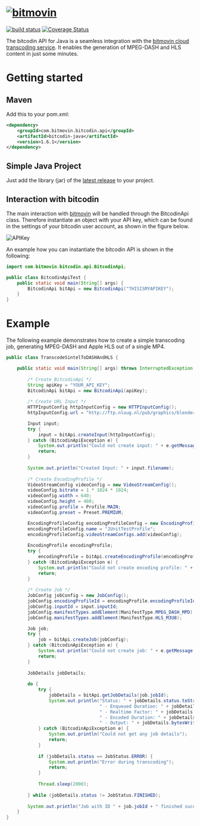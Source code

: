 # [![bitmovin](https://cloudfront-prod.bitmovin.com/wp-content/themes/Bitmovin-V-0.1/images/logo3.png)](http://www.bitmovin.com)
[![build status](https://travis-ci.org/bitmovin/bitcodin-java.svg)](https://travis-ci.org/bitmovin/bitcodin-java) 
[![Coverage Status](https://coveralls.io/repos/bitmovin/bitcodin-java/badge.svg?branch=master)](https://coveralls.io/r/bitmovin/bitcodin-java?branch=master)

The bitcodin API for Java is a seamless integration with the [bitmovin cloud transcoding service](http://www.bitmovin.com). It enables the generation of MPEG-DASH and HLS content in just some minutes.

# Getting started
## Maven
Add this to your pom.xml:
```xml
<dependency>
    <groupId>com.bitmovin.bitcodin.api</groupId>
    <artifactId>bitcodin-java</artifactId>
    <version>1.6.1</version>
</dependency>
```
## Simple Java Project
Just add the library (jar) of the [latest release](https://github.com/bitmovin/bitcodin-java/releases) to your project.
## Interaction with bitcodin
The main interaction with [bitmovin](http://www.bitmovin.com) will be handled through the BitcodinApi class. Therefore instantiate an object with your API key, which can be found in the settings of your bitcodin user account, as shown in the figure below.

![APIKey](https://cloudfront-prod.bitmovin.com/wp-content/uploads/2016/04/api-key.png)

An example how you can instantiate the bitcodin API is shown in the following:

```java
import com.bitmovin.bitcodin.api.BitcodinApi;

public class BitcodinApiTest {
    public static void main(String[] args) {
        BitcodinApi bitApi = new BitcodinApi("THISISMYAPIKEY");
    }
}
```
# Example
The following example demonstrates how to create a simple transcoding job, generating MPEG-DASH and Apple HLS out of a single MP4.
```java
public class TranscodeSintelToDASHAndHLS {

    public static void main(String[] args) throws InterruptedException {
        
        /* Create BitcodinApi */
        String apiKey = "YOUR_API_KEY";
        BitcodinApi bitApi = new BitcodinApi(apiKey);
        
        /* Create URL Input */
        HTTPInputConfig httpInputConfig = new HTTPInputConfig();
        httpInputConfig.url = "http://ftp.nluug.nl/pub/graphics/blender/demo/movies/Sintel.2010.720p.mkv";

        Input input;
        try {
            input = bitApi.createInput(httpInputConfig);
        } catch (BitcodinApiException e) {
            System.out.println("Could not create input: " + e.getMessage());
            return;
        }
        
        System.out.println("Created Input: " + input.filename);
        
        /* Create EncodingProfile */
        VideoStreamConfig videoConfig = new VideoStreamConfig();
        videoConfig.bitrate = 1 * 1024 * 1024;
        videoConfig.width = 640;
        videoConfig.height = 480;
        videoConfig.profile = Profile.MAIN;
        videoConfig.preset = Preset.PREMIUM;

        EncodingProfileConfig encodingProfileConfig = new EncodingProfileConfig();
        encodingProfileConfig.name = "JUnitTestProfile";
        encodingProfileConfig.videoStreamConfigs.add(videoConfig);
        
        EncodingProfile encodingProfile;
        try {
            encodingProfile = bitApi.createEncodingProfile(encodingProfileConfig);
        } catch (BitcodinApiException e) {
            System.out.println("Could not create encoding profile: " + e.getMessage());
            return;
        }
        
        /* Create Job */
        JobConfig jobConfig = new JobConfig();
        jobConfig.encodingProfileId = encodingProfile.encodingProfileId;
        jobConfig.inputId = input.inputId;
        jobConfig.manifestTypes.addElement(ManifestType.MPEG_DASH_MPD);
        jobConfig.manifestTypes.addElement(ManifestType.HLS_M3U8);

        Job job;
        try {
            job = bitApi.createJob(jobConfig);
        } catch (BitcodinApiException e) {
            System.out.println("Could not create job: " + e.getMessage());
            return;
        }
        
        JobDetails jobDetails;
        
        do {
            try {
                jobDetails = bitApi.getJobDetails(job.jobId);
                System.out.println("Status: " + jobDetails.status.toString() +
                                   " - Enqueued Duration: " + jobDetails.enqueueDuration + "s" +
                                   " - Realtime Factor: " + jobDetails.realtimeFactor +
                                   " - Encoded Duration: " + jobDetails.encodedDuration + "s" +
                                   " - Output: " + jobDetails.bytesWritten/1024/1024 + "MB");
            } catch (BitcodinApiException e) {
                System.out.println("Could not get any job details");
                return;
            }
            
            if (jobDetails.status == JobStatus.ERROR) {
                System.out.println("Error during transcoding");
                return;
            }
            
            Thread.sleep(2000);
            
        } while (jobDetails.status != JobStatus.FINISHED);
        
        System.out.println("Job with ID " + job.jobId + " finished successfully!");
    }
}
```

